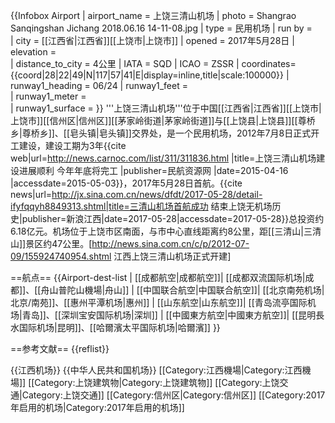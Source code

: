 {{Infobox Airport 
| airport_name = 上饶三清山机场 
| photo = Shangrao Sanqingshan Jichang 2018.06.16 14-11-08.jpg
| type = 民用机场 
| run by =  
| city = [[江西省|江西省]][[上饶市|上饶市]] 
| opened =  2017年5月28日
| elevation =  
| distance_to_city = 4公里
| IATA = SQD
| ICAO = ZSSR
| coordinates={{coord|28|22|49|N|117|57|41|E|display=inline,title|scale:100000}}
| runway1_heading =  06/24
| runway1_feet =  
| runway1_meter =  
| runway1_surface = 
}}
'''上饶三清山机场'''位于中国[[江西省|江西省]][[上饶市|上饶市]][[信州区|信州区]][[茅家岭街道|茅家岭街道]]与[[上饶县|上饶县]][[尊桥乡|尊桥乡]]、[[皂头镇|皂头镇]]交界处，是一个民用机场，2012年7月8日正式开工建设，建设工期为3年<ref>{{cite web|url=http://news.carnoc.com/list/311/311836.html |title=上饶三清山机场建设进展顺利 今年年底将完工 |publisher=民航资源网 |date=2015-04-16  |accessdate=2015-05-03}}</ref>，2017年5月28日首航。<ref>{{cite news|url=http://jx.sina.com.cn/news/dfdt/2017-05-28/detail-ifyfqqyh8849313.shtml|title=三清山机场首航成功 结束上饶无机场历史|publisher=新浪江西|date=2017-05-28|accessdate=2017-05-28}}</ref>总投资约6.18亿元。机场位于上饶市区南面，与市中心直线距离约8公里，距[[三清山|三清山]]景区约47公里。<ref>[http://news.sina.com.cn/c/p/2012-07-09/155924740954.shtml 江西上饶三清山机场正式开建]</ref>

==航点==
{{Airport-dest-list
| [[成都航空|成都航空]]| [[成都双流国际机场|成都]]、[[舟山普陀山機場|舟山]]
| [[中国联合航空|中国联合航空]]| [[北京南苑机场|北京/南苑]]、[[惠州平潭机场|惠州]]
| [[山东航空|山东航空]]| [[青岛流亭国际机场|青岛]]、[[深圳宝安国际机场|深圳]]
| [[中國東方航空|中國東方航空]]| [[昆明長水国际机场|昆明]]、[[哈爾濱太平国际机场|哈爾濱]]
}}

==参考文献==
{{reflist}}

{{江西机场}}
{{中华人民共和国机场}}
[[Category:江西機場|Category:江西機場]]
[[Category:上饶建筑物|Category:上饶建筑物]]
[[Category:上饶交通|Category:上饶交通]]
[[Category:信州区|Category:信州区]]
[[Category:2017年启用的机场|Category:2017年启用的机场]]